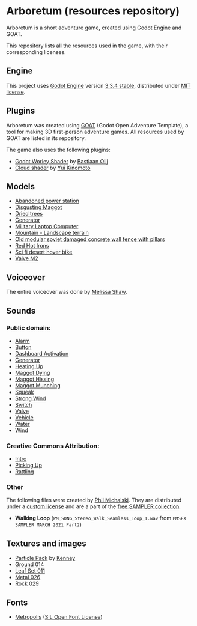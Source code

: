 # Arboretum (resources repository)

Arboretum is a short adventure game, created using Godot Engine and GOAT.

This repository lists all the resources used in the game, with their corresponding licenses.

## Engine

This project uses [Godot Engine](https://github.com/godotengine/godot)
version [3.3.4 stable](https://downloads.tuxfamily.org/godotengine/3.3.4/),
distributed under [MIT license](https://godotengine.org/license).

## Plugins

Arboretum was created using [GOAT](https://github.com/miskatonicstudio/goat) (Godot Open Adventure Template),
a tool for making 3D first-person adventure games. All resources used by GOAT are listed in its repository.

The game also uses the following plugins:
* [Godot Worley Shader](https://github.com/BastiaanOlij/godot-worley-shader) by [Bastiaan Olij](https://www.youtube.com/bastiaanolij)
* [Cloud shader](https://godotengine.org/asset-library/asset/797) by [Yui Kinomoto](https://arlez80.net/)

## Models

* [Abandoned power station](https://www.cgtrader.com/3d-models/exterior/industrial/abandoned-power-station)
* [Disgusting Maggot](https://www.cgtrader.com/3d-models/animals/insect/disgusting-maggot)
* [Dried trees](https://www.cgtrader.com/3d-models/plant/other/dried-trees)
* [Generator](https://www.cgtrader.com/3d-models/industrial/tool/generator-d8ace436-d1b3-40e8-be2a-1ebb79834e9d)
* [Military Laptop Computer](https://www.cgtrader.com/3d-models/military/other/military-laptop-computer)
* [Mountain - Landscape terrain](https://www.cgtrader.com/free-3d-models/exterior/landscape/mountain-b480a8db-2cbb-4040-a484-4298c2e00349)
* [Old modular soviet damaged concrete wall fence with pillars](https://www.cgtrader.com/3d-models/exterior/industrial/old-modular-soviet-damaged-concrete-wall-fence-with-pillars)
* [Red Hot Irons](https://www.cgtrader.com/3d-models/industrial/other/red-hot-irons)
* [Sci fi desert hover bike](https://www.cgtrader.com/3d-models/vehicle/sci-fi/sci-fi-desert-hover-bike)
* [Valve M2](https://www.cgtrader.com/3d-models/industrial/part/valve-m2)

## Voiceover

The entire voiceover was done by [Melissa Shaw](https://www.fiverr.com/toonlover91).

## Sounds

### Public domain:

* [Alarm](https://freesound.org/people/AnthonyRamirez/sounds/455409/)
* [Button](https://freesound.org/people/LamaMakesMusic/sounds/403556/)
* [Dashboard Activation](https://freesound.org/people/Klerrp/sounds/143211/)
* [Generator](https://freesound.org/people/DiscoveryME/sounds/367175/)
* [Heating Up](https://freesound.org/people/rombart/sounds/197800/)
* [Maggot Dying](https://freesound.org/people/spookymodem/sounds/202100/)
* [Maggot Hissing](https://freesound.org/people/j1987/sounds/140715/)
* [Maggot Munching](https://freesound.org/people/dav0r/sounds/223964/)
* [Squeak](https://freesound.org/people/alienistcog/sounds/219271/)
* [Strong Wind](https://freesound.org/people/felix.blume/sounds/146914/)
* [Switch](https://freesound.org/people/Deathscyp/sounds/404049/)
* [Valve](https://freesound.org/people/Lemonadexpert/sounds/542124/)
* [Vehicle](https://freesound.org/people/MickBoere/sounds/348857/)
* [Water](https://freesound.org/people/macdaddyno1/sounds/321592/)
* [Wind](https://freesound.org/people/kyles/sounds/454072/)

### Creative Commons Attribution:

* [Intro](https://freesound.org/people/SFX_AFRIK/sounds/583119/)
* [Picking Up](https://freesound.org/people/SilverIllusionist/sounds/411177/)
* [Rattling](https://freesound.org/people/Cell31_Sound_Productions/sounds/198095/)

### Other

The following files were created by [Phil Michalski](https://www.pmsfx.com/). They are distributed under a [custom license](https://www.pmsfx.com/legal-1) and are a part of the [free SAMPLER collection](https://www.pmsfx.com/sampler).

* **Walking Loop** (`PM_SDNG_Stereo_Walk_Seamless_Loop_1.wav` from `PMSFX SAMPLER MARCH 2021 Part2`) 

## Textures and images

* [Particle Pack](https://www.kenney.nl/assets/particle-pack) by [Kenney](https://www.kenney.nl/)
* [Ground 014](https://ambientcg.com/view?id=Ground014)
* [Leaf Set 011](https://ambientcg.com/view?id=LeafSet011)
* [Metal 026](https://ambientcg.com/view?id=Metal026)
* [Rock 029](https://ambientcg.com/view?id=Rock029)

## Fonts

* [Metropolis](https://www.1001fonts.com/metropolis-font.html) ([SIL Open Font License](http://scripts.sil.org/OFL))
